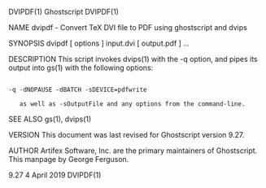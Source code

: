 DVIPDF(1)                                                                                        Ghostscript                                                                                        DVIPDF(1)

NAME
       dvipdf - Convert TeX DVI file to PDF using ghostscript and dvips

SYNOPSIS
       dvipdf [ options ] input.dvi [ output.pdf ] ...

DESCRIPTION
       This script invokes dvips(1) with the -q option, and pipes its output into gs(1) with the following options:

                                                                                       -q -dNOPAUSE -dBATCH -sDEVICE=pdfwrite

       as well as -sOutputFile and any options from the command-line.

SEE ALSO
       gs(1), dvips(1)

VERSION
       This document was last revised for Ghostscript version 9.27.

AUTHOR
       Artifex Software, Inc. are the primary maintainers of Ghostscript.  This manpage by George Ferguson.

9.27                                                                                             4 April 2019                                                                                       DVIPDF(1)
